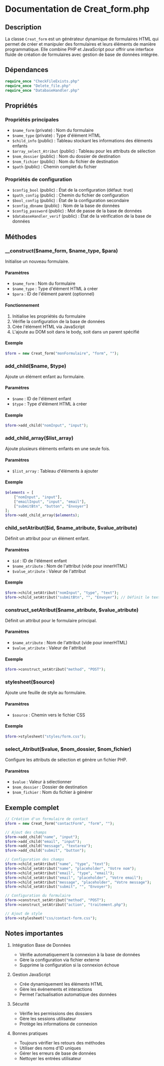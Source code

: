 # Documentation de Creat_form.php

## Description
La classe `Creat_form` est un générateur dynamique de formulaires HTML qui permet de créer et manipuler des formulaires et leurs éléments de manière programmatique. Elle combine PHP et JavaScript pour offrir une interface fluide de création de formulaires avec gestion de base de données intégrée.

## Dépendances
```php
require_once "CheckFileExists.php"
require_once "Delete_file.php"
require_once "DatabaseHandler.php"
```

## Propriétés

### Propriétés principales
- `$name_form` (private) : Nom du formulaire
- `$name_type` (private) : Type d'élément HTML
- `$child_info` (public) : Tableau stockant les informations des éléments enfants
- `$array_select_Atribut` (public) : Tableau pour les attributs de sélection
- `$nom_dossier` (public) : Nom du dossier de destination
- `$nom_fichier` (public) : Nom du fichier de destination
- `$path` (public) : Chemin complet du fichier

### Propriétés de configuration
- `$config_bool` (public) : État de la configuration (défaut: true)
- `$path_config` (public) : Chemin du fichier de configuration
- `$bool_config` (public) : État de la configuration secondaire
- `$config_dbname` (public) : Nom de la base de données
- `$config_password` (public) : Mot de passe de la base de données
- `$databaseHandler_verif` (public) : État de la vérification de la base de données

## Méthodes

### __construct($name_form, $name_type, $para)
Initialise un nouveau formulaire.

#### Paramètres
- `$name_form` : Nom du formulaire
- `$name_type` : Type d'élément HTML à créer
- `$para` : ID de l'élément parent (optionnel)

#### Fonctionnement
1. Initialise les propriétés du formulaire
2. Vérifie la configuration de la base de données
3. Crée l'élément HTML via JavaScript
4. L'ajoute au DOM soit dans le body, soit dans un parent spécifié

#### Exemple
```php
$form = new Creat_form("monFormulaire", "form", "");
```

### add_child($name, $type)
Ajoute un élément enfant au formulaire.

#### Paramètres
- `$name` : ID de l'élément enfant
- `$type` : Type d'élément HTML à créer

#### Exemple
```php
$form->add_child("nomInput", "input");
```

### add_child_array($list_array)
Ajoute plusieurs éléments enfants en une seule fois.

#### Paramètres
- `$list_array` : Tableau d'éléments à ajouter

#### Exemple
```php
$elements = [
    ["nomInput", "input"],
    ["emailInput", "input", "email"],
    ["submitBtn", "button", "Envoyer"]
];
$form->add_child_array($elements);
```

### child_setAtribut($id, $name_atribute, $value_atribute)
Définit un attribut pour un élément enfant.

#### Paramètres
- `$id` : ID de l'élément enfant
- `$name_atribute` : Nom de l'attribut (vide pour innerHTML)
- `$value_atribute` : Valeur de l'attribut

#### Exemple
```php
$form->child_setAtribut("nomInput", "type", "text");
$form->child_setAtribut("submitBtn", "", "Envoyer"); // Définit le texte du bouton
```

### construct_setAtribut($name_atribute, $value_atribute)
Définit un attribut pour le formulaire principal.

#### Paramètres
- `$name_atribute` : Nom de l'attribut (vide pour innerHTML)
- `$value_atribute` : Valeur de l'attribut

#### Exemple
```php
$form->construct_setAtribut("method", "POST");
```

### stylesheet($source)
Ajoute une feuille de style au formulaire.

#### Paramètres
- `$source` : Chemin vers le fichier CSS

#### Exemple
```php
$form->stylesheet("styles/form.css");
```

### select_Atribut($value, $nom_dossier, $nom_fichier)
Configure les attributs de sélection et génère un fichier PHP.

#### Paramètres
- `$value` : Valeur à sélectionner
- `$nom_dossier` : Dossier de destination
- `$nom_fichier` : Nom du fichier à générer

## Exemple complet
```php
// Création d'un formulaire de contact
$form = new Creat_form("contactForm", "form", "");

// Ajout des champs
$form->add_child("name", "input");
$form->add_child("email", "input");
$form->add_child("message", "textarea");
$form->add_child("submit", "button");

// Configuration des champs
$form->child_setAtribut("name", "type", "text");
$form->child_setAtribut("name", "placeholder", "Votre nom");
$form->child_setAtribut("email", "type", "email");
$form->child_setAtribut("email", "placeholder", "Votre email");
$form->child_setAtribut("message", "placeholder", "Votre message");
$form->child_setAtribut("submit", "", "Envoyer");

// Configuration du formulaire
$form->construct_setAtribut("method", "POST");
$form->construct_setAtribut("action", "traitement.php");

// Ajout de style
$form->stylesheet("css/contact-form.css");
```

## Notes importantes
1. Intégration Base de Données
   - Vérifie automatiquement la connexion à la base de données
   - Gère la configuration via fichier externe
   - Supprime la configuration si la connexion échoue

2. Gestion JavaScript
   - Crée dynamiquement les éléments HTML
   - Gère les événements et interactions
   - Permet l'actualisation automatique des données

3. Sécurité
   - Vérifie les permissions des dossiers
   - Gère les sessions utilisateur
   - Protège les informations de connexion

4. Bonnes pratiques
   - Toujours vérifier les retours des méthodes
   - Utiliser des noms d'ID uniques
   - Gérer les erreurs de base de données
   - Nettoyer les entrées utilisateur

